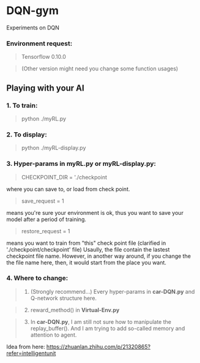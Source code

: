 # DQN-gym
Experiments on DQN

### Environment request:
> Tensorflow 0.10.0 

> (Other version might need you change some function usages)

## Playing with your AI

### 1. To train:

> python ./myRL.py

### 2. To display:

> python ./myRL-display.py

### 3. Hyper-params in **myRL.py** or **myRL-display.py**:

> CHECKPOINT_DIR = './checkpoint

where you can save to, or load from check point.


> save_request = 1

means you're sure your environment is ok, thus you want to save your model after a period of training.


> restore_request = 1

means you want to train from "this" check point file (clarified in './checkpoint/checkpoint' file)
Usaully, the file contain the lastest checkpoint file name.
However, in another way around, if you change the the file name here, then, it would start from the place you want.

### 4. Where to change:

> 1. (Strongly recommend...) Every hyper-params in **car-DQN.py** and Q-network structure here.

> 2. reward_method() in **Virtual-Env.py**

> 3. In **car-DQN.py**, I am still not sure how to manipulate the replay_buffer(). And I am trying to add so-called memory and attention to agent.

Idea from here: https://zhuanlan.zhihu.com/p/21320865?refer=intelligentunit



